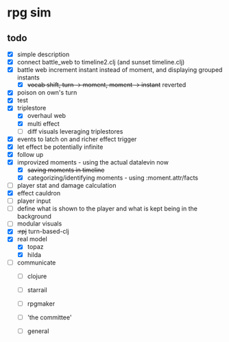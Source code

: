 # rpg sim

## todo

- [x] simple description
- [x] connect battle_web to timeline2.clj (and sunset timeline.clj)
- [x] battle web increment instant instead of moment, and displaying grouped instants
  - [x] ~~vocab shift, turn -> moment, moment -> instant~~ reverted
- [x] poison on own's turn
- [x] test
- [x] triplestore
  - [x] overhaul web
  - [x] multi effect
  - [ ] diff visuals leveraging triplestores
- [x] events to latch on and richer effect trigger
- [x] let effect be potentially infinite
- [x] follow up
- [x] improvized moments - using the actual datalevin now
  - [x] ~~saving moments in timeline~~ 
  - [x] categorizing/identifying moments - using :moment.attr/facts
- [ ] player stat and damage calculation
- [x] effect cauldron
- [ ] player input
- [ ] define what is shown to the player and what is kept being in the background
- [ ] modular visuals
- [x] ~~:rpj~~ turn-based-clj
- [x] real model
  - [x] topaz
  - [x] hilda
- [ ] communicate
  - [ ] clojure
  - [ ] starrail
  - [ ] rpgmaker
  - [ ] 'the committee'
  - [ ] general

